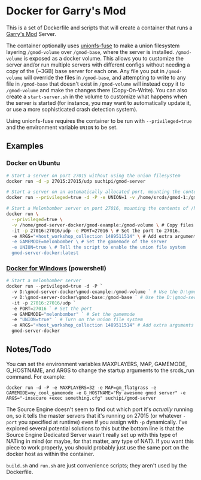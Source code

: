 # Docker for Garry's Mod
This is a set of Dockerfile and scripts that will create a container that runs a [Garry's Mod](https://gmod.facepunch.com/) Server. 

The container optionally uses [unionfs-fuse](https://github.com/rpodgorny/unionfs-fuse) to make a union filesystem layering `/gmod-volume` over `/gmod-base`, where the server is installed. 
`/gmod-volume` is exposed as a docker volume. 
This allows you to customize the server and/or run multiple servers with different configs without needing a copy of the (~3GB) base server for each one. 
Any file you put in `/gmod-volume` will override the files in `/gmod-base`, and attempting to write to any file in `/gmod-base` that doesn't exist in `/gmod-volume` will instead copy it to `/gmod-volume` and make the changes there (Copy-On-Write). 
You can also create a `start-server.sh` in the volume to customize what happens when the server is started (for instance, you may want to automatically update it, or use a more sophisticated crash detection system).

Using unionfs-fuse requires the container to be run with `--privileged=true` and the environment variable `UNION` to be set. 

## Examples
### Docker on Ubuntu
```bash
# Start a server on port 27015 without using the union filesystem
docker run -d -p 27015:27015/udp suchipi/gmod-server

# Start a server on an automatically allocated port, mounting the contents of /home/srcds/gmod-1 over the internal base
docker run --privileged=true -d -P -e UNION=1 -v /home/srcds/gmod-1:/gmod-volume suchipi/gmod-server

# Start a Melonbomber server on port 27016, mounting the contents of /home/gmod-server-docker/gmod-example over the base
docker run \
  --privileged=true \
  -v /home/gmod-server-docker/gmod-example:/gmod-volume \ # Copy files from the "gmod-example" folder to the "gmod-volume" for custom settings and addons
  -it -p 27016:27016/udp -e PORT=27016 \ # Set the port to 27016.
  -e ARGS="+host_workshop_collection 1489511514" \ # Add extra arguments to the Garry's Mod server
  -e GAMEMODE=melonbomber \ # Set the gamemode of the server
  -e UNION=true \ # Tell the script to enable the union file system
  gmod-server-docker:latest
```

### [Docker for Windows](https://docs.docker.com/docker-for-windows/) (powershell)
```powershell
# Start a melonbomber server
docker run --privileged=true -d -P `
  -v D:\gmod-server-docker\gmod-example:/gmod-volume ` # Use the D:\gmod-server-docker\gmod-example folder for files specific to this server
  -v D:\gmod-server-docker\gmod-base:/gmod-base ` # Use the D:\gmod-server-docker\gmod-base folder for all files common to all servers
  -it -p 27016:27016/udp `
  -e PORT=27016 ` # Set the port
  -e GAMEMODE="melonbomber" ` # Set the gamemode
  -e "UNION=true" ` # Turn on the union file system
  -e ARGS="+host_workshop_collection 1489511514" # Add extra arguments to the Garry's Mod server
  gmod-server-docker
```

## Notes/Todo
You can set the environment variables MAXPLAYERS, MAP, GAMEMODE, G_HOSTNAME, and ARGS to change the startup arguments to the srcds_run command. For example:

`docker run -d -P -e MAXPLAYERS=32 -e MAP=gm_flatgrass -e GAMEMODE=my_cool_gamemode -e G_HOSTNAME="My awesome gmod server" -e ARGS="-insecure +exec something.cfg" suchipi/gmod-server`

The Source Engine doesn't seem to find out which port it's *actually* running on, so it tells the master servers that it's running on 27015 (or whatever `-port` you specified at runtime) even if you assign with `-p` dynamically.
I've explored several potential solutions to this but the bottom line is that the Source Engine Dedicated Server wasn't really set up with this type of NATing in mind (or maybe, for that matter, any type of NAT).
If you want this piece to work properly, you should probably just use the same port on the docker host as within the container.

`build.sh` and `run.sh` are just convenience scripts; they aren't used by the Dockerfile.

